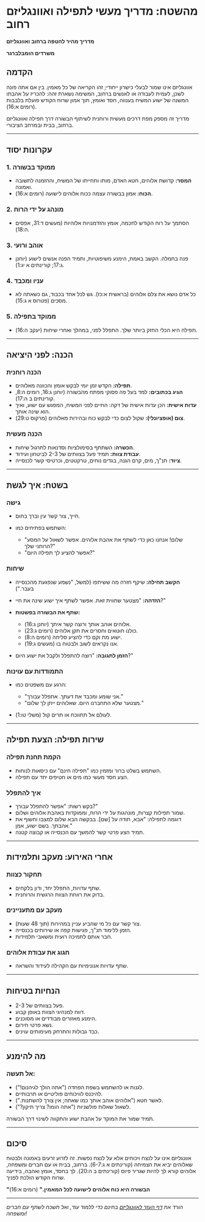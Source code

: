 # מהשטח: מדריך מעשי לתפילה ואוונגליזם רחוב

**מדריך מהיר להטפה ברחוב ואוונגליזם**

**משרדים הומבלברגר**

## הקדמה

אוונגליזם אינו שמור לבעלי כישרון ייחודי; זהו הקריאה של כל מאמין. בין אם אתה פונה לשכן, לעמית לעבודה או לאנשים ברחוב, המשימה נשארת זהה: להכריז על אהבתו המשנה של ישוע המשיח בענווה, חסד ואומץ, תוך אמון שרוח הקודש פועלת בלבבות (רומים א:16).

מדריך זה מספק מפת דרכים מעשית ורוחנית לשיתוף הבשורה דרך תפילה ואוונגליזם ברחוב, בבית ובמרחב הציבורי.

---

## עקרונות יסוד

### 1. ממוקד בבשורה

* **המסר:** קדושת אלוהים, חטא האדם, מותו ותחייתו של המשיח, וההזמנה לתשובה ואמונה.
* **הכוח:** אמון בבשורה עצמה ככוח אלוהים לישועה (רומים א:16).

### 2. מונהג על ידי הרוח

* הסתמך על רוח הקודש לחכמה, אומץ והזדמנויות אלוהיות (מעשים ד:31, אפסים ה:18).

### 3. אוהב ורועי

* פנה בחמלה. הקשב באמת, הימנע משיפוטיות, ותמיד הפנה אנשים לישוע (יוחנן ג:17; קורינתים א יג:1).

### 4. עניו ומכבד

* כל אדם נושא את צלם אלוהים (בראשית א:כז). גש לכל אחד בכבוד, גם כשאתה לא מסכים (פטרוס א ג:15).

### 5. ממוקד בתפילה

* תפילה היא הכלי החזק ביותר שלך. התפלל לפני, במהלך ואחרי שיחות (יעקב ה:16).

---

## הכנה: לפני היציאה

### הכנה רוחנית

* **תפילה:** הקדש זמן יומי לבקש אומץ והכוונה מאלוהים.
* **הגיג בכתובים:** למד בעל פה פסוקי מפתח מהבשורה (יוחנן ג:16, רומים ה:8, קורינתים ב ה:17).
* **עדות אישית:** הכן עדות אישית של דקה: החיים לפני המשיח, המפגש עם ישוע, ואיך הוא שינה אותך.
* **צום (אופציונלי):** שקול לצום כדי לבקש כוח ובהירות מאלוהים (מרקוס ט:29).

### הכנה מעשית

* **הכשרה:** השתתף בסימולציות וסדנאות לתרגול שיחות.
* **עבודת צוות:** תמיד פעל בצוותים של 2-3 לביטחון ועידוד.
* **ציוד:** תנ"ך, מים, קרם הגנה, בגדים נוחים, טרקטטים, וכרטיסי קשר לכנסייה.

---

## בשטח: איך לגשת

### גישה

* חייך, צור קשר עין וברך בחום.
* השתמש בפתיחים כמו:

  * "שלום! אנחנו כאן כדי לשתף את אהבת אלוהים. אפשר לשאול על המסע הרוחני שלך?"
  * "אפשר להציע לך תפילה היום?"

### שיחות

* **הקשב תחילה:** שיקף חזרה מה ששיתפו (למשל, "נשמע שנפגעת מהכנסייה בעבר.")
* **הזדהה:** "מצטער שחווית זאת. אפשר לשתף איך ישוע שינה את חיי?"
* **שתף את הבשורה בפשטות:**

  * אלוהים אוהב אותך ורוצה קשר איתך (יוחנן ג:16).
  * כולנו חוטאים וחסרים את תקן אלוהים (רומים ג:23).
  * ישוע מת וקם כדי להציע סליחה (רומים ה:8).
  * אנו נקראים לשוב ולבטוח בו (מעשים ג:19).
* **הזמן לתגובה:** "רוצה להתפלל ולקבל את ישוע היום?"

### התמודדות עם עוינות

* הרגע עם משפטים כמו:

  * "אני שומע ומכבד את דעתך. אתפלל עבורך."
  * "מצטער שלא התחברנו היום. שאלוהים ייתן לך שלום."
* לעולם אל תתווכח או תרים קול (משלי טו:1).

---

## שירות תפילה: הצעת תפילה

### הקמת תחנת תפילה

* השתמש בשלט ברור ומזמין כמו "תפילה חינם" עם כיסאות לנוחות.
* הצע חסד מעשי כמו מים או חטיפים יחד עם תפילה.

### איך להתפלל

* בקש רשות: "אפשר להתפלל עבורך?"
* שמור תפילות קצרות, מונהגות על ידי הרוח, וממוקדות באהבת אלוהים ושלום.
* דוגמה לתפילה: "אבא, תודה על [שם]. בבקשה הבא שלום למצבו וחשוף את אהבתך. בשם ישוע, אמן."
* תמיד הצע פרטי קשר להמשך עם הכנסייה או קבוצה קטנה.

---

## אחרי האירוע: מעקב ותלמידות

### תחקור כצוות

* שתף עדויות, התפלל יחד, ודון בלקחים.
* בדוק את רווחת הצוות הרגשית והרוחנית.

### מעקב עם מתעניינים

* צור קשר עם כל מי שהביע עניין במהירות (תוך 48 שעות).
* הזמן ללימוד תנ"ך, פגישות קפה או שירותים בכנסייה.
* חבר אותם לתמיכה רועית ומשאבי תלמידות.

### חגוג את עבודת אלוהים

* שתף עדויות אנונימיות עם הקהילה לעידוד והשראה.

---

## הנחיות בטיחות

* פעל בצוותים של 2-3.
* דווח למנהיגי הצוות באופן קבוע.
* הימנע מאזורים מבודדים או מסוכנים.
* נשא פרטי חירום.
* כבד גבולות והתרחק מעימותים עוינים.

---

## מה להימנע

### אל תעשה:

* לגנות או להשתמש בשפת הפחדה ("אתה הולך לגיהנום!").
* להיכנס לוויכוחים פוליטיים או תרבותיים.
* לאשר חטא ("אלוהים אוהב אותך כמו שאתה; אין צורך להשתנות.").
* לשאול שאלות פולשניות ("אתה הומו? צריך תיקון?").

תמיד שמור את המוקד על אהבת ישוע והתקווה לשינוי דרך הבשורה.

---

## סיכום

אוונגליזם אינו על לנצח ויכוחים אלא על לנצח נפשות. זה לזרוע זרעים באמונה ולבטוח שאלוהים יביא את הצמיחה (קורינתים א ג:6-7). ברחוב, בבית או עם חברים ומשפחה, אלוהים קורא לך להיות שגריר פיוס (קורינתים ב ה:20). לך בחסד, אומץ ואהבה, בידיעה שרוח הקודש הולכת לפניך.

**"הבשורה היא כוח אלוהים לישועה לכל המאמין."** (רומים א:16)

---

*הורד את [דף העזר לאוונגליזם](../../assets/From-The-Trenches-An-Evangelism-Guide.pdf) בחינם כדי ללמוד עוד, ואל תשכח לשתף עם חברים ומשפחה!* 